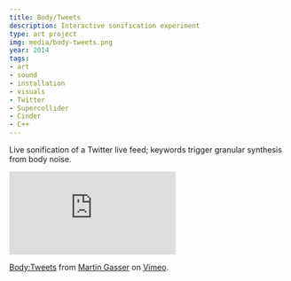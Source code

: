 ```yaml
---
title: Body/Tweets
description: Interactive sonification experiment
type: art project
img: media/body-tweets.png
year: 2014
tags:
- art
- sound
- installation
- visuals
- Twitter
- Supercollider
- Cinder
- C++
---
```

Live sonification of a Twitter live feed; keywords trigger granular synthesis from body noise.

<div class="video-container">
<iframe class="video" src="https://player.vimeo.com/video/172708892" frameborder="0" allow="autoplay; fullscreen" allowfullscreen></iframe>
<p><a href="https://vimeo.com/172708892">Body:Tweets</a> from <a href="https://vimeo.com/user13355697">Martin Gasser</a> on <a href="https://vimeo.com">Vimeo</a>.</p>
</div>